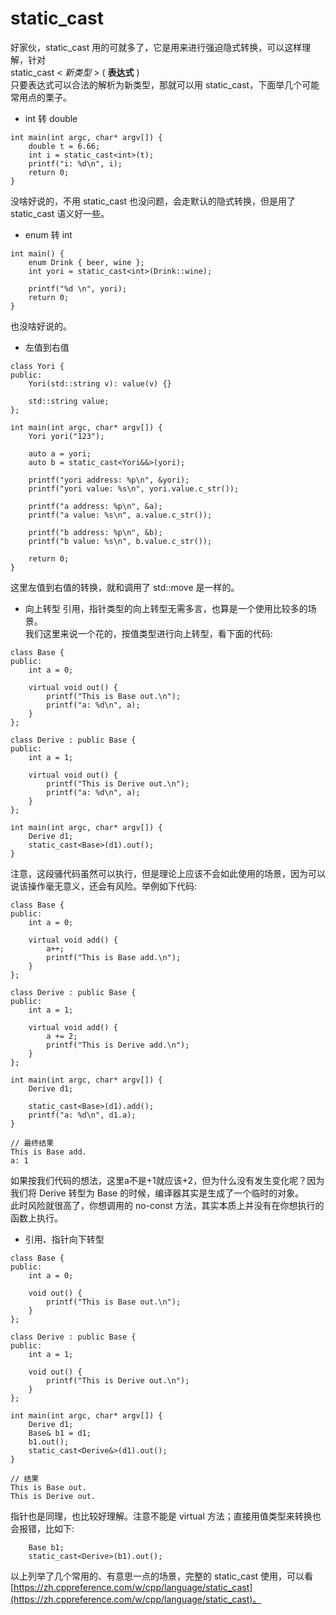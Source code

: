 # static_cast
好家伙，static_cast 用的可就多了，它是用来进行强迫隐式转换，可以这样理解，针对  
static_cast < *新类型* > ( **表达式** )  
只要表达式可以合法的解析为新类型，那就可以用 static_cast，下面举几个可能常用点的栗子。  

- int 转 double
```
int main(int argc, char* argv[]) {
    double t = 6.66;
    int i = static_cast<int>(t);
    printf("i: %d\n", i);
    return 0;
}
```
没啥好说的，不用 static_cast 也没问题，会走默认的隐式转换，但是用了 static_cast 语义好一些。

- enum 转 int
```
int main() {
    enum Drink { beer, wine };
    int yori = static_cast<int>(Drink::wine);

    printf("%d \n", yori);
    return 0;
}
```
也没啥好说的。

- 左值到右值
```
class Yori {
public:
    Yori(std::string v): value(v) {}

    std::string value;
};

int main(int argc, char* argv[]) {
    Yori yori("123");

    auto a = yori;
    auto b = static_cast<Yori&&>(yori);

    printf("yori address: %p\n", &yori);
    printf("yori value: %s\n", yori.value.c_str());

    printf("a address: %p\n", &a);
    printf("a value: %s\n", a.value.c_str());

    printf("b address: %p\n", &b);
    printf("b value: %s\n", b.value.c_str());

    return 0;
}
```
这里左值到右值的转换，就和调用了 std::move 是一样的。

- 向上转型
引用，指针类型的向上转型无需多言，也算是一个使用比较多的场景。  
我们这里来说一个花的，按值类型进行向上转型，看下面的代码:  
```
class Base {
public:
    int a = 0;

    virtual void out() {
        printf("This is Base out.\n");
        printf("a: %d\n", a);
    }
};

class Derive : public Base {
public:
    int a = 1;

    virtual void out() {
        printf("This is Derive out.\n");
        printf("a: %d\n", a);
    }
};

int main(int argc, char* argv[]) {
    Derive d1;
    static_cast<Base>(d1).out();
}
```
注意，这段骚代码虽然可以执行，但是理论上应该不会如此使用的场景，因为可以说该操作毫无意义，还会有风险。举例如下代码:  
```
class Base {
public:
    int a = 0;

    virtual void add() {
        a++;
        printf("This is Base add.\n");
    }
};

class Derive : public Base {
public:
    int a = 1;

    virtual void add() {
        a += 2;
        printf("This is Derive add.\n");
    }
};

int main(int argc, char* argv[]) {
    Derive d1;

    static_cast<Base>(d1).add();
    printf("a: %d\n", d1.a);
}

// 最终结果
This is Base add.
a: 1
```
如果按我们代码的想法，这里a不是+1就应该+2，但为什么没有发生变化呢？因为我们将 Derive 转型为 Base 的时候，编译器其实是生成了一个临时的对象。  
此时风险就很高了，你想调用的 no-const 方法，其实本质上并没有在你想执行的函数上执行。

- 引用、指针向下转型
```
class Base {
public:
    int a = 0;

    void out() {
        printf("This is Base out.\n");
    }
};

class Derive : public Base {
public:
    int a = 1;

    void out() {
        printf("This is Derive out.\n");
    }
};

int main(int argc, char* argv[]) {
    Derive d1;
    Base& b1 = d1;
    b1.out();
    static_cast<Derive&>(d1).out();
}

// 结果
This is Base out.
This is Derive out.
```
指针也是同理，也比较好理解。注意不能是 virtual 方法；直接用值类型来转换也会报错，比如下:
```
    Base b1;
    static_cast<Derive>(b1).out();
```

以上列举了几个常用的、有意思一点的场景，完整的 static_cast 使用，可以看 [https://zh.cppreference.com/w/cpp/language/static_cast](https://zh.cppreference.com/w/cpp/language/static_cast)。